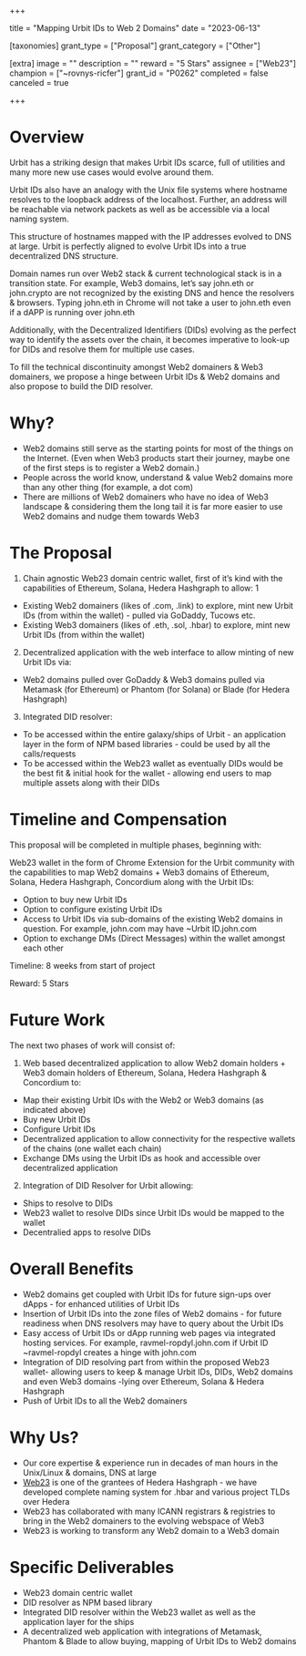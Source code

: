 +++

title = "Mapping Urbit IDs to Web 2 Domains"
date = "2023-06-13"

[taxonomies]
grant_type = ["Proposal"]
grant_category = ["Other"]

[extra]
image = ""
description = ""
reward = "5 Stars"
assignee = ["Web23"]
champion = ["~rovnys-ricfer"]
grant_id = "P0262"
completed = false
canceled = true

+++

# Overview

Urbit has a striking design that makes Urbit IDs scarce, full of utilities and many more new use cases would evolve around them. 

Urbit IDs also have an analogy with the Unix file systems where hostname resolves to the loopback address of the localhost. Further, an address will be reachable via network packets as well as be accessible via a local naming system. 

This structure of hostnames mapped with the IP addresses evolved to DNS at large. Urbit is perfectly aligned to evolve Urbit IDs into a true decentralized DNS structure. 

Domain names run over Web2 stack & current technological stack is in a transition state. For example, Web3 domains, let’s say john.eth or john.crypto are not recognized by the existing DNS and hence the resolvers & browsers. Typing john.eth in Chrome will not take a user to john.eth even if a dAPP is running over john.eth 

Additionally, with the Decentralized Identifiers (DIDs) evolving as the perfect way to identify the assets over the chain, it becomes imperative to look-up for DIDs and resolve them for multiple use cases. 

To fill the technical discontinuity amongst Web2 domainers & Web3 domainers, we propose a hinge between Urbit IDs & Web2 domains and also propose to build the DID resolver.

# Why?
  - Web2 domains still serve as the starting points for most of the things on the Internet. (Even when Web3 products start their journey, maybe one of the first steps is to register a Web2 domain.) 
  - People across the world know, understand & value Web2 domains more than any other thing (for example, a dot com) 
  - There are millions of Web2 domainers who have no idea of Web3 landscape & considering them the long tail it is far more easier to use Web2 domains and nudge them towards Web3 

# The Proposal

1. Chain agnostic Web23 domain centric wallet, first of it’s kind with the capabilities of Ethereum, Solana, Hedera Hashgraph to allow: 
1
  - Existing Web2 domainers (likes of .com, .link) to explore, mint new Urbit IDs (from within the wallet) - pulled via GoDaddy, Tucows etc. 
  - Existing Web3 domainers (likes of .eth, .sol, .hbar) to explore, mint new Urbit IDs (from within the wallet) 
2. Decentralized application with the web interface to allow minting of new Urbit IDs via:
  - Web2 domains pulled over GoDaddy & Web3 domains pulled via Metamask (for Ethereum) or Phantom (for Solana) or Blade (for Hedera Hashgraph) 
3. Integrated DID resolver: 
  - To be accessed within the entire galaxy/ships of Urbit - an application layer in the form of NPM based libraries - could be used by all the calls/requests 
  - To be accessed within the Web23 wallet as eventually DIDs would be the best fit & initial hook for the wallet - allowing end users to map multiple assets along with their DIDs 

# Timeline and Compensation

This proposal will be completed in multiple phases, beginning with: 

Web23 wallet in the form of Chrome Extension for the Urbit community with the capabilities to map Web2  domains + Web3 domains of Ethereum, Solana, Hedera Hashgraph, Concordium along with the Urbit IDs:
  - Option to buy new Urbit IDs 
  - Option to configure existing Urbit IDs 
  - Access to Urbit IDs via sub-domains of the existing Web2 domains in question. For example, john.com may have ~Urbit ID.john.com 
  - Option to exchange DMs (Direct Messages) within the wallet amongst each other

Timeline: 8 weeks from start of project

Reward: 5 Stars

# Future Work

The next two phases of work will consist of: 

1. Web based decentralized application to allow Web2 domain holders + Web3 domain holders of Ethereum, Solana, Hedera Hashgraph & Concordium to: 
  - Map their existing Urbit IDs with the Web2 or Web3 domains (as indicated above) 
  - Buy new Urbit IDs
  -  Configure Urbit IDs 
  - Decentralized application to allow connectivity for the respective wallets of the chains (one wallet each chain)
  - Exchange DMs using the Urbit IDs as hook and accessible over decentralized application


2. Integration of DID Resolver for Urbit allowing: 
  - Ships to resolve to DIDs 
  - Web23 wallet to resolve DIDs since Urbit IDs would be mapped to the 
wallet 
  - Decentralied apps to resolve DIDs

# Overall Benefits

  - Web2 domains get coupled with Urbit IDs for future sign-ups over dApps - for enhanced utilities of Urbit IDs 
  - Insertion of Urbit IDs into the zone files of Web2 domains - for future readiness when DNS resolvers may have to query about the Urbit IDs 
  - Easy access of Urbit IDs or dApp running web pages via integrated hosting services. For example, ravmel-ropdyl.john.com if Urbit ID ~ravmel-ropdyl creates a hinge with john.com 
  - Integration of DID resolving part from within the proposed Web23 wallet- allowing users to keep & manage Urbit IDs, DIDs, Web2 domains and even Web3 domains -lying over Ethereum, Solana & Hedera Hashgraph 
  - Push of Urbit IDs to all the Web2 domainers 

# Why Us? 

  - Our core expertise & experience run in decades of man hours in the Unix/Linux & domains, DNS at large 
  - [Web23](https://web23.io/) is one of the grantees of Hedera Hashgraph - we have developed complete naming system for .hbar and various project TLDs over Hedera 
  - Web23 has collaborated with many ICANN registrars & registries to bring in the Web2 domainers to the evolving webspace of Web3 
  - Web23 is working to transform any Web2 domain to a Web3 domain 

# Specific Deliverables

  - Web23 domain centric wallet 
  - DID resolver as NPM based library 
  - Integrated DID resolver within the Web23 wallet as well as the application layer for the ships 
  - A decentralized web application with integrations of Metamask, Phantom & Blade to allow buying, mapping of Urbit IDs to Web2 domains 

